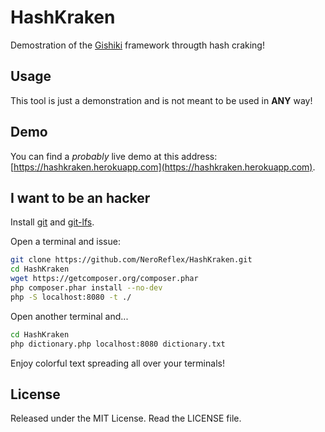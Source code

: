 # HashKraken
Demostration of the [Gishiki](https://github.com/NeroReflex/Gishiki) framework througth hash craking!

## Usage
This tool is just a demonstration and is not meant to be used in __ANY__ way!

## Demo
You can find a *probably* live demo at this address: [https://hashkraken.herokuapp.com](https://hashkraken.herokuapp.com).

## I want to be an hacker
Install [git](https://git-scm.com) and [git-lfs](https://git-lfs.github.com).

Open a terminal and issue:
```sh
git clone https://github.com/NeroReflex/HashKraken.git
cd HashKraken
wget https://getcomposer.org/composer.phar
php composer.phar install --no-dev
php -S localhost:8080 -t ./
```

Open another terminal and...
```sh
cd HashKraken
php dictionary.php localhost:8080 dictionary.txt
```

Enjoy colorful text spreading all over your terminals!

## License
Released under the MIT License. Read the LICENSE file.

